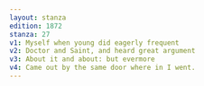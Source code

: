 ```yaml
---
layout: stanza
edition: 1872
stanza: 27
v1: Myself when young did eagerly frequent
v2: Doctor and Saint, and heard great argument
v3: About it and about: but evermore
v4: Came out by the same door where in I went.
---
```

